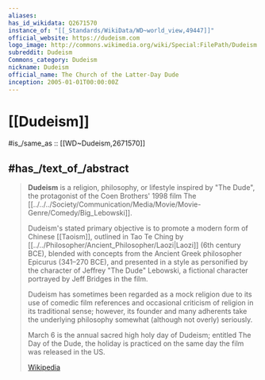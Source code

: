 ```yaml
---
aliases:
has_id_wikidata: Q2671570
instance_of: "[[_Standards/WikiData/WD~world_view,49447]]"
official_website: https://dudeism.com
logo_image: http://commons.wikimedia.org/wiki/Special:FilePath/Dudeism.svg
subreddit: Dudeism
Commons_category: Dudeism
nickname: Dudeism
official_name: The Church of the Latter-Day Dude
inception: 2005-01-01T00:00:00Z
---
```


# [[Dudeism]] 

#is_/same_as :: [[WD~Dudeism,2671570]]

## #has_/text_of_/abstract 

> **Dudeism** is a religion, philosophy, or lifestyle inspired by "The Dude", 
> the protagonist of the Coen Brothers' 1998 film The [[../../../Society/Communication/Media/Movie/Movie-Genre/Comedy/Big_Lebowski]].
>
> Dudeism's stated primary objective is to promote a modern form of Chinese [[Taoism]], 
> outlined in Tao Te Ching by [[../../Philosopher/Ancient_Philosopher/Laozi|Laozi]] (6th century BCE), 
> blended with concepts from the Ancient Greek philosopher Epicurus (341–270 BCE), 
> and presented in a style as personified by the character of Jeffrey "The Dude" Lebowski, 
> a fictional character portrayed by Jeff Bridges in the film. 
> 
> Dudeism has sometimes been regarded as a mock religion 
> due to its use of comedic film references 
> and occasional criticism of religion in its traditional sense; 
> however, its founder and many adherents 
> take the underlying philosophy somewhat (although not overly) seriously. 
> 
> March 6 is the annual sacred high holy day of Dudeism; entitled The Day of the Dude, 
> the holiday is practiced on the same day the film was released in the US.
>
> [Wikipedia](https://en.wikipedia.org/wiki/Dudeism) 

